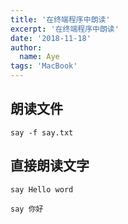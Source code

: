 ```yaml
---
title: '在终端程序中朗读'
excerpt: '在终端程序中朗读'
date: '2018-11-18'
author:
  name: Aye
tags: 'MacBook'
---
```


## 朗读文件

```
say -f say.txt
```

## 直接朗读文字

```
say Hello word

say 你好
```
